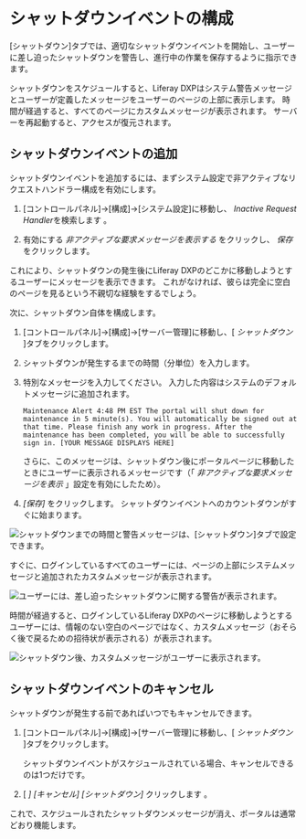 # シャットダウンイベントの構成

[シャットダウン]タブでは、適切なシャットダウンイベントを開始し、ユーザーに差し迫ったシャットダウンを警告し、進行中の作業を保存するように指示できます。

シャットダウンをスケジュールすると、Liferay DXPはシステム警告メッセージとユーザーが定義したメッセージをユーザーのページの上部に表示します。 時間が経過すると、すべてのページにカスタムメッセージが表示されます。 サーバーを再起動すると、アクセスが復元されます。

## シャットダウンイベントの追加

シャットダウンイベントを追加するには、まずシステム設定で非アクティブなリクエストハンドラー構成を有効にします。

1.  [コントロールパネル]→[構成]→[システム設定]に移動し、 *Inactive Request Handler*を検索します 。

2.  有効にする *非アクティブな要求メッセージを表示する* をクリックし、 *保存*をクリックします。

これにより、シャットダウンの発生後にLiferay DXPのどこかに移動しようとするユーザーにメッセージを表示できます。 これがなければ、彼らは完全に空白のページを見るという不親切な経験をするでしょう。

次に、シャットダウン自体を構成します。

1.  [コントロールパネル]→[構成]→[サーバー管理]に移動し、[ *シャットダウン* ]タブをクリックします。

2.  シャットダウンが発生するまでの時間（分単位）を入力します。

3.  特別なメッセージを入力してください。 入力した内容はシステムのデフォルトメッセージに追加されます。

    `Maintenance Alert 4:48 PM EST The portal will shut down for maintenance in 5 minute(s). You will automatically be signed out at that time. Please finish any work in progress. After the maintenance has been completed, you will be able to successfully sign in. [YOUR MESSAGE DISPLAYS HERE]`

    さらに、このメッセージは、シャットダウン後にポータルページに移動したときにユーザーに表示されるメッセージです（「 *非アクティブな要求メッセージを表示* 」設定を有効にしたため）。

4.  *[保存]* をクリックします。 シャットダウンイベントへのカウントダウンがすぐに始まります。

![シャットダウンまでの時間と警告メッセージは、[シャットダウン]タブで設定できます。](./configuring-a-shutdown-event/images/01.png)

すぐに、ログインしているすべてのユーザーには、ページの上部にシステムメッセージと追加されたカスタムメッセージが表示されます。

![ユーザーには、差し迫ったシャットダウンに関する警告が表示されます。](./configuring-a-shutdown-event/images/03.png)

時間が経過すると、ログインしているLiferay DXPのページに移動しようとするユーザーには、情報のない空白のページではなく、カスタムメッセージ（おそらく後で戻るための招待状が表示される）が表示されます。

![シャットダウン後、カスタムメッセージがユーザーに表示されます。](./configuring-a-shutdown-event/images/02.png)

## シャットダウンイベントのキャンセル

シャットダウンが発生する前であればいつでもキャンセルできます。

1.  [コントロールパネル]→[構成]→[サーバー管理]に移動し、[ *シャットダウン* ]タブをクリックします。

    シャットダウンイベントがスケジュールされている場合、キャンセルできるのは1つだけです。

2.  [ *] \[キャンセル\] \[シャットダウン\]* クリックします 。

これで、スケジュールされたシャットダウンメッセージが消え、ポータルは通常どおり機能します。
